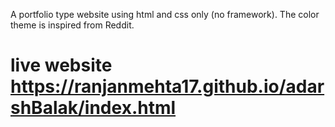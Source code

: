 A portfolio type website using html and css only (no framework).
The color theme is inspired from Reddit.
# live website https://ranjanmehta17.github.io/adarshBalak/index.html

